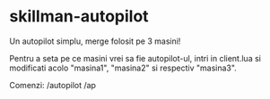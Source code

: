 # skillman-autopilot
Un autopilot simplu, merge folosit pe 3 masini!

Pentru a seta pe ce masini vrei sa fie autopilot-ul, intri in client.lua si modificati acolo "masina1", "masina2" si respectiv "masina3".

Comenzi:
/autopilot
/ap
